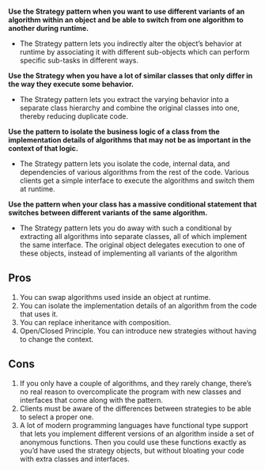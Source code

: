 **Use the Strategy pattern when you want to use different variants of an algorithm within an object and be able to switch from
  one algorithm to another during runtime.**

- The Strategy pattern lets you indirectly alter the object’s behavior at runtime by associating it with different sub-objects
  which can perform specific sub-tasks in different ways.

**Use the Strategy when you have a lot of similar classes that only differ in the way they execute some behavior.**

- The Strategy pattern lets you extract the varying behavior into a separate class hierarchy and combine the original classes
  into one, thereby reducing duplicate code.

**Use the pattern to isolate the business logic of a class from the implementation details of algorithms that may not be as
  important in the context of that logic.**

- The Strategy pattern lets you isolate the code, internal data, and dependencies of various algorithms from the rest of the
  code. Various clients get a simple interface to execute the algorithms and switch them at runtime.

**Use the pattern when your class has a massive conditional statement that switches between different variants of the same algorithm.**

- The Strategy pattern lets you do away with such a conditional by extracting all algorithms into separate classes, all of which implement the same interface. The original object delegates execution to one of these objects, instead of implementing all variants of the algorithm


## Pros ##
1. You can swap algorithms used inside an object at runtime.
2. You can isolate the implementation details of an algorithm from the code that uses it.
3. You can replace inheritance with composition.
4. Open/Closed Principle. You can introduce new strategies without having to change the context.

## Cons ##

1. If you only have a couple of algorithms, and they rarely change, there’s no real reason to overcomplicate the program with new
classes and interfaces that come along with the pattern.
2. Clients must be aware of the differences between strategies to be able to select a proper one.
3. A lot of modern programming languages have functional type support that lets you implement different versions of an algorithm inside a set of anonymous functions. Then you could use these functions exactly as you’d have used the strategy objects, but without bloating your code with extra classes and interfaces.
